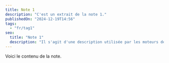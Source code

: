 ```yaml
---
title: Note 1
description: "C'est un extrait de la note 1."
publishedOn: "2024-12-19T14:56"
tags:
  - "fr/tag1"
seo:
  title: "Note 1"
  description: "Il s'agit d'une description utilisée par les moteurs de recherche."
---
```


Voici le contenu de la note.
